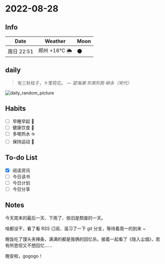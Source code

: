 # 2022-08-28

## Info

| Date           | Weather      | Moon |
| -------------- | ------------ | ---- |
| 周日 22:51 | 郑州 +16°C 🌦   | 🌑 |

## daily

> 有三秋桂子，十里荷花。
> — *望海潮·东南形胜·柳永（宋代）*

![daily_random_picture](https://images.unsplash.com/photo-1500099817043-86d46000d58f?crop=entropy&cs=tinysrgb&fit=crop&fm=jpg&h=1080&ixid=MnwxfDB8MXxyYW5kb218MHx8bW91bnRhaW4sd2F0ZXIsbGFuZHNjYXBlLGdhbGF4eSxjaXR5fHx8fHx8MTY2MTY5ODI5NQ&ixlib=rb-1.2.1&q=80&utm_campaign=api-credit&utm_medium=referral&utm_source=unsplash_source&w=1920)

## Habits

- [ ] 早睡早起 🌃
- [ ] 健康饮食 🥗
- [ ] 多喝热水 ☕️
- [ ] 保持运动 💪

## To-do List

- [x] 阅读资讯 
- [ ] 今日读书
- [ ] 今日计划
- [ ] 今日分享

## Notes

今天周末的最后一天、下雨了、依旧是颓废的一天。

啥都没干，看了看 RSS 订阅、温习了一下 git 分支，等待着周一的到来 ~

晚饭吃了馒头夹辣条，满满的都是我俩的回忆杀。接着一起看了《隐入尘烟》，若有所思但又不想回忆……

晚安啦，gogogo！
